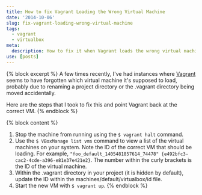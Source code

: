 ```yaml
---
title: How to fix Vagrant Loading the Wrong Virtual Machine
date: '2014-10-06'
slug: fix-vagrant-loading-wrong-virtual-machine
tags:
  - vagrant
  - virtualbox
meta:
  description: How to fix it when Vagrant loads the wrong virtual machine.
use: [posts]
---
```

{% block excerpt %}
A few times recently, I've had instances where [Vagrant](https://www.vagrantup.com) seems to have forgotten which virtual machine it's supposed to load, probably due to renaming a project directory or the .vagrant directory being moved accidentally.

Here are the steps that I took to fix this and point Vagrant back at the correct VM.
{% endblock %}

{% block content %}
1. Stop the machine from running using the `$ vagrant halt` command.
1. Use the `$ VBoxManage list vms` command to view a list of the virtual machines on your system. Note the ID of the correct VM that should be loading. For example, `"foo_default_1405481857614_74478" {e492bfc3-cac2-4cde-a396-e81e37e421e2}`. The number within the curly brackets is the ID of the virtual machine.
1. Within the .vagrant directory in your project (it is hidden by default), update the ID within the machines/default/virtualbox/id file.
1. Start the new VM with `$ vagrant up`.
{% endblock %}
